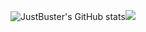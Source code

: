 ![JustBuster's GitHub stats](https://github-readme-stats.vercel.app/api?username=justbuster&show_icons=true&theme=high_contrast)![](https://github.com/JustBuster/github-readme-stats)
